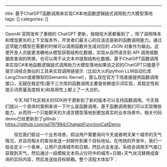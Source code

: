 
--- 
title:  基于ChatGPT函数调用来实现C#本地函数逻辑链式调用助力大模型落地 
tags: []
categories: [] 

---
OpenAI 官网发布了重磅的 ChatGPT 更新，我相信大家都看到了 ，除了调用降本和增加更长的上下文版本外，开发者们最关心的应该还是新的函数调用能力。通过这项能力模型在需要的时候可以调用函数并生成对应的 JSON 对象作为输出。这使开发人员能更准确地从模型获取结构化数据，实现从自然语言到 API 调用或数据库查询的转换，也可以用于从文本中提取结构化数据。基于ChatGPT函数调用来实现C#本地函数逻辑链式调用助力大模型落地如果说之前的ChatGPT只能基于提示词结合类似的工具来实现调用链提示（比如大火的python LLM自动化库LangChain或者微软的Semantic Kernel），那么现在官方下场直接提供函数调用接口，无疑在稳定性(基于三方库的函数调用主要是依赖提示词实现，其稳定性和提示词质量高度相关)和易用性上都上了一大台阶。

　　今天.NET社区相关的SDK终于更新到了新的版本可以支持函数调用。今天我们就以一个具体的案例来讲一下什么是函数调用，基于函数调用我们可以实现哪些能力，从而将一个只能聊天的大语言模型落地到更加真实的业务场景中。相关代码demo已经更新到了github：https://github.com/sd797994/ChatgptFunctionCallDemo

　　现在我们假设一个业务场景，假设用户需要询问今天或者明天某个城市的天气情况，并且将相关的查询发送一封邮件到某个目标地址。在传统的开发中，我们一般会定义一个表单，让用户选择城市和日期，然后点击发送。系统会调用天气接口获取到天气，然后通过一段模板文本将占位符中的城市+日期+天气状况替换成查询的实际内容，然后发送给目标邮箱。整个流程大体如下：


